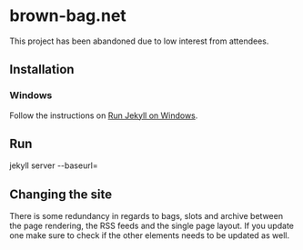# brown-bag.net

This project has been abandoned due to low interest from attendees.

## Installation
### Windows
Follow the instructions on [Run Jekyll on Windows](http://jekyll-windows.juthilo.com/1-ruby-and-devkit/).

## Run
  jekyll server --baseurl=

## Changing the site
There is some redundancy in regards to bags, slots and archive between the page rendering, the RSS feeds and the single page layout. If you update one make sure to check if the other elements needs to be updated as well.
